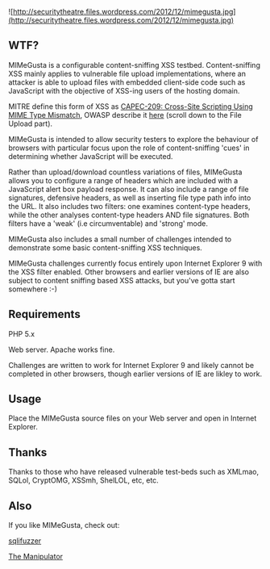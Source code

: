 ![http://securitytheatre.files.wordpress.com/2012/12/mimegusta.jpg](http://securitytheatre.files.wordpress.com/2012/12/mimegusta.jpg)

## WTF? ##

MIMeGusta is a configurable content-sniffing XSS testbed. Content-sniffing XSS mainly applies to vulnerable file upload implementations, where an attacker is able to upload files with embedded client-side code such as JavaScript with the objective of XSS-ing users of the hosting domain.

MITRE define this form of XSS as [CAPEC-209: Cross-Site Scripting Using MIME Type Mismatch](http://capec.mitre.org/data/definitions/209.html), OWASP describe it [here](https://www.owasp.org/index.php/Testing_for_Stored_Cross_site_scripting_(OWASP-DV-002)) (scroll down to the File Upload part).

MIMeGusta is intended to allow security testers to explore the behaviour of browsers with particular focus upon the role of content-sniffing 'cues' in determining whether JavaScript will be executed.

Rather than upload/download countless variations of files, MIMeGusta allows you to configure a range of headers which are included with a JavaScript alert box payload response. It can also include a range of file signatures, defensive headers, as well as inserting file type path info into the URL. It also includes two filters: one
examines content-type headers, while the other analyses content-type headers AND file
signatures. Both filters have a 'weak' (i.e circumventable) and 'strong' mode.

MIMeGusta also includes a small number of challenges intended to demonstrate some basic content-sniffing XSS techniques.

MIMeGusta challenges currently focus entirely upon Internet Explorer 9 with the XSS filter enabled. Other browsers and earlier versions of IE are also subject to content sniffing based XSS attacks, but you've gotta start somewhere :-)

## Requirements ##
PHP 5.x

Web server. Apache works fine.

Challenges are written to work for Internet Explorer 9 and likely cannot be completed in other browsers, though earlier versions of IE are likley to work.

## Usage ##

Place the MIMeGusta source files on your Web server and
open in Internet Explorer.

## Thanks ##

Thanks to those who have released vulnerable test-beds such as XMLmao,
SQLol, CryptOMG, XSSmh, ShelLOL, etc, etc.

## Also ##

If you like MIMeGusta, check out:

[sqlifuzzer](http://code.google.com/p/sqlifuzzer/)

[The Manipulator](http://code.google.com/p/the-manipulator/)